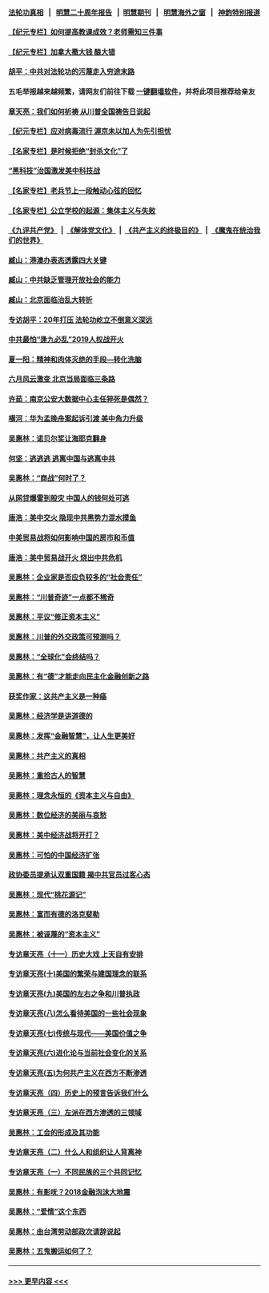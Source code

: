 #### [法轮功真相](https://github.com/gfw-breaker/truth/blob/master/README.md?t=0) &nbsp;&nbsp;|&nbsp;&nbsp; [明慧二十周年报告](https://github.com/gfw-breaker/mh-reports/blob/master/README.md?t=0) &nbsp;&nbsp;|&nbsp;&nbsp;[明慧期刊](https://github.com/gfw-breaker/mh-qikan) &nbsp;&nbsp;|&nbsp;&nbsp; [明慧海外之窗](https://github.com/gfw-breaker/mh-news/blob/master/README.md?t=0) &nbsp;&nbsp;|&nbsp;&nbsp; [神韵特别报道](https://github.com/gfw-breaker/mh-news/blob/master/shenyun.md?t=0)
#### [【纪元专栏】如何提高教课成效？老师需知三件事](../pages/nsc423/n12417848.md?t=06150301) 
#### [【纪元专栏】加拿大撒大钱 酿大错](../pages/nsc423/n12406564.md?t=06150301) 
#### [胡平：中共对法轮功的污蔑走入穷途末路](../pages/nsc423/n12266737.md?t=06150301) 
#### 五毛举报越来越频繁，请网友们前往下载 [一键翻墙软件](https://github.com/gfw-breaker/ssr-accounts)，并将此项目推荐给亲友
#### [章天亮：我们如何祈祷 从川普全国祷告日说起](../pages/nsc423/n11944627.md?t=06150301) 
#### [【纪元专栏】应对病毒流行 渥京未以加人为先引担忧](../pages/nsc423/n11875714.md?t=06150301) 
#### [【名家专栏】是时候拒绝“封杀文化”了](../pages/nsc423/n11814093.md?t=06150301) 
#### [“黑科技”治国激发美中科技战](../pages/nsc423/n11638056.md?t=06150301) 
#### [【名家专栏】老兵节上一段触动心弦的回忆](../pages/nsc423/n11646016.md?t=06150301) 
#### [【名家专栏】公立学校的起源：集体主义与失败](../pages/nsc423/n11601833.md?t=06150301) 
#### [《九评共产党》](https://github.com/begood0513/9ping.md/blob/master/README.md) &nbsp;|&nbsp; [《解体党文化》](../../../../jtdwh.md/blob/master/README.md)  &nbsp;|&nbsp; [《共产主义的终极目的》](../../../../gczydzjmd.md/blob/master/README.md) &nbsp;|&nbsp; [《魔鬼在统治我们的世界》](../../../../mgztzwmdsj.md/blob/master/README.md) 
#### [臧山：港澳办表态透露四大关键](../pages/nsc423/n11421628.md?t=06150301) 
#### [臧山：中共缺乏管理开放社会的能力](../pages/nsc423/n11407457.md?t=06150301) 
#### [臧山：北京面临治乱大转折](../pages/nsc423/n11406895.md?t=06150301) 
#### [专访胡平：20年打压 法轮功屹立不倒意义深远](../pages/nsc423/n11398800.md?t=06150301) 
#### [中共最怕“逢九必乱”2019人权战开火](../pages/nsc423/n11385248.md?t=06150301) 
#### [夏一阳：精神和肉体灭绝的手段—转化洗脑](../pages/nsc423/n11368250.md?t=06150301) 
#### [六月风云激变 北京当局面临三条路](../pages/nsc423/n11313668.md?t=06150301) 
#### [许茹：南京公安大数据中心主任猝死是偶然？](../pages/nsc423/n11064744.md?t=06150301) 
#### [横河：华为孟晚舟案起诉引渡 美中角力升级](../pages/nsc423/n11027230.md?t=06150301) 
#### [吴惠林：诺贝尔奖让海耶克翻身](../pages/nsc423/n10890049.md?t=06150301) 
#### [何坚：逃逃逃 逃离中国与逃离中共](../pages/nsc423/n10592891.md?t=06150301) 
#### [吴惠林：“商战”何时了？](../pages/nsc423/n10573558.md?t=06150301) 
#### [从网贷爆雷到股灾 中国人的钱何处可逃](../pages/nsc423/n10572800.md?t=06150301) 
#### [唐浩：美中交火 隐现中共黑势力混水摸鱼](../pages/nsc423/n10544040.md?t=06150301) 
#### [中美贸易战将如何影响中国的房市和币值](../pages/nsc423/n10543697.md?t=06150301) 
#### [唐浩：美中贸易战开火 烧出中共危机](../pages/nsc423/n10540126.md?t=06150301) 
#### [吴惠林：企业家是否应负较多的“社会责任”](../pages/nsc423/n10535022.md?t=06150301) 
#### [吴惠林：“川普奇迹”一点都不稀奇](../pages/nsc423/n10512808.md?t=06150301) 
#### [吴惠林：平议“修正资本主义”](../pages/nsc423/n10495724.md?t=06150301) 
#### [吴惠林：川普的外交政策可预测吗？](../pages/nsc423/n10462387.md?t=06150301) 
#### [吴惠林：“全球化”会终结吗？](../pages/nsc423/n10452838.md?t=06150301) 
#### [吴惠林：有“德”才能走向民主化金融创新之路](../pages/nsc423/n10432292.md?t=06150301) 
#### [获奖作家：这共产主义是一种癌](../pages/nsc423/n10431541.md?t=06150301) 
#### [吴惠林：经济学是讲道德的](../pages/nsc423/n10398014.md?t=06150301) 
#### [吴惠林：发挥“金融智慧”，让人生更美好](../pages/nsc423/n10375019.md?t=06150301) 
#### [吴惠林：共产主义的真相](../pages/nsc423/n10351394.md?t=06150301) 
#### [吴惠林：重拾古人的智慧](../pages/nsc423/n10337691.md?t=06150301) 
#### [吴惠林：理念永恒的《资本主义与自由》](../pages/nsc423/n10316274.md?t=06150301) 
#### [吴惠林：数位经济的美丽与哀愁](../pages/nsc423/n10292946.md?t=06150301) 
#### [吴惠林：美中经济战将开打？](../pages/nsc423/n10258825.md?t=06150301) 
#### [吴惠林：可怕的中国经济扩张](../pages/nsc423/n10219147.md?t=06150301) 
#### [政协委员提承认双重国籍 揭中共官员过客心态](../pages/nsc423/n10208809.md?t=06150301) 
#### [吴惠林：现代“桃花源记”](../pages/nsc423/n10185234.md?t=06150301) 
#### [吴惠林：富而有德的洛克斐勒](../pages/nsc423/n10142264.md?t=06150301) 
#### [吴惠林：被诬蔑的“资本主义”](../pages/nsc423/n10124816.md?t=06150301) 
#### [专访章天亮（十一）历史大戏 上天自有安排](../pages/nsc423/n10094905.md?t=06150301) 
#### [专访章天亮(十)美国的繁荣与建国理念的联系](../pages/nsc423/n10094899.md?t=06150301) 
#### [专访章天亮(九)美国的左右之争和川普执政](../pages/nsc423/n10094889.md?t=06150301) 
#### [专访章天亮(八)怎么看待美国的一些社会现象](../pages/nsc423/n10094857.md?t=06150301) 
#### [专访章天亮(七)传统与现代——美国价值之争](../pages/nsc423/n10093140.md?t=06150301) 
#### [专访章天亮(六)进化论与当前社会变化的关系](../pages/nsc423/n10092036.md?t=06150301) 
#### [专访章天亮(五)为何共产主义在西方不断渗透](../pages/nsc423/n10083620.md?t=06150301) 
#### [专访章天亮（四）历史上的预言告诉我们什么](../pages/nsc423/n10083606.md?t=06150301) 
#### [专访章天亮（三）左派在西方渗透的三领域](../pages/nsc423/n10081115.md?t=06150301) 
#### [吴惠林：工会的形成及其功能](../pages/nsc423/n10080633.md?t=06150301) 
#### [专访章天亮（二）什么人和组织让人背离神](../pages/nsc423/n10076637.md?t=06150301) 
#### [专访章天亮（一）不同民族的三个共同记忆](../pages/nsc423/n10074188.md?t=06150301) 
#### [吴惠林：有影呒？2018金融泡沫大地震](../pages/nsc423/n10040534.md?t=06150301) 
#### [吴惠林：“爱情”这个东西](../pages/nsc423/n10019423.md?t=06150301) 
#### [吴惠林：由台湾劳动部政次请辞说起](../pages/nsc423/n9979679.md?t=06150301) 
#### [吴惠林：五鬼搬运如何了？](../pages/nsc423/n9925338.md?t=06150301) 

----
#### [ >>> 更早内容 <<< ](../indexes/nsc423-earlier.md)
